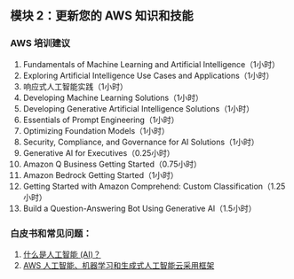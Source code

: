 ## 模块 2：更新您的 AWS 知识和技能
### AWS 培训建议
1. Fundamentals of Machine Learning and Artificial Intelligence（1小时）
2. Exploring Artificial Intelligence Use Cases and Applications（1小时）
3. 响应式人工智能实践（1小时）
4. Developing Machine Learning Solutions（1小时）
5. Developing Generative Artificial Intelligence Solutions（1小时）
6. Essentials of Prompt Engineering（1小时）
7. Optimizing Foundation Models（1小时）
8. Security, Compliance, and Governance for AI Solutions（1小时）
9. Generative AI for Executives（0.25小时）
10. Amazon Q Business Getting Started（0.75小时）
11. Amazon Bedrock Getting Started（1小时）
12. Getting Started with Amazon Comprehend: Custom Classification（1.25小时）
13. Build a Question-Answering Bot Using Generative AI（1.5小时）

### 白皮书和常见问题：
1. [什么是人工智能 (AI)？](https://aws.amazon.com/cn/what-is/artificial-intelligence/)
2. [AWS 人工智能、机器学习和生成式人工智能云采用框架](https://docs.aws.amazon.com/whitepapers/latest/aws-caf-for-ai/aws-caf-for-ai.html)
